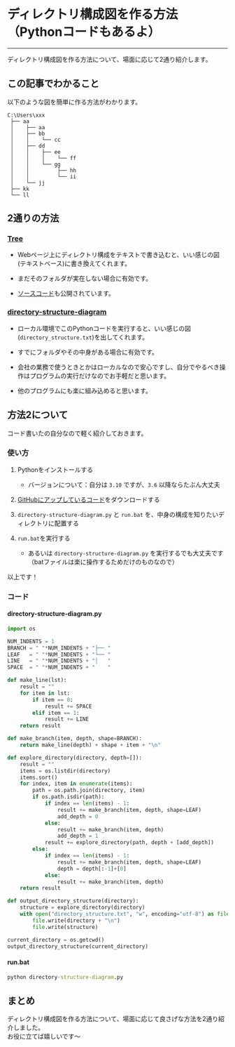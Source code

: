 # ディレクトリ構成図を作る方法（Pythonコードもあるよ）
[](::tags::RPA,Python)

---

ディレクトリ構成図を作る方法について、場面に応じて2通り紹介します。

## この記事でわかること
以下のような図を簡単に作る方法がわかります。
```
C:\Users\xxx
 ├── aa
 │    ├── aa
 │    ├── bb
 │    │    └── cc
 │    ├── dd
 │    │    ├── ee
 │    │    │    └── ff
 │    │    └── gg
 │    │         ├── hh
 │    │         └── ii
 │    └── jj
 ├── kk
 └── ll
```

## 2通りの方法
### [Tree](https://tree.nathanfriend.io/)
- Webページ上にディレクトリ構成をテキストで書き込むと、いい感じの図(テキストベース)に書き換えてくれます。
- まだそのフォルダが実在しない場合に有効です。

- [ソースコード](https://gitlab.com/nfriend/tree-online)も公開されています。

### [directory-structure-diagram](https://github.com/hitbug0/directory-structure-diagram)
- ローカル環境でこのPythonコードを実行すると、いい感じの図(`directory_structure.txt`)を出してくれます。
- すでにフォルダやその中身がある場合に有効です。
- 会社の業務で使うときとかはローカルなので安心ですし、自分でやるべき操作はプログラムの実行だけなのでお手軽だと思います。

- 他のプログラムにも楽に組み込めると思います。

## 方法2について
コード書いたの自分なので軽く紹介しておきます。 

### 使い方 
1. Pythonをインストールする
    - バージョンについて：自分は `3.10` ですが、`3.6` 以降ならたぶん大丈夫

1. [GitHubにアップしているコード](https://github.com/hitbug0/directory-structure-diagram)をダウンロードする
1. `directory-structure-diagram.py` と `run.bat` を、中身の構成を知りたいディレクトリに配置する
1. `run.bat`を実行する
    - あるいは `directory-structure-diagram.py` を実行するでも大丈夫です（batファイルは楽に操作するためだけのものなので）

以上です！

### コード
#### directory-structure-diagram.py
```Python
import os

NUM_INDENTS = 1
BRANCH = " "*NUM_INDENTS + "├── "
LEAF   = " "*NUM_INDENTS + "└── "
LINE   = " "*NUM_INDENTS + "│   "
SPACE  = " "*NUM_INDENTS + "    "

def make_line(lst):
    result = ""
    for item in lst:
        if item == 0:
            result += SPACE
        elif item == 1:
            result += LINE
    return result

def make_branch(item, depth, shape=BRANCH):
    return make_line(depth) + shape + item + "\n"

def explore_directory(directory, depth=[]):
    result = ""
    items = os.listdir(directory)
    items.sort()
    for index, item in enumerate(items):
        path = os.path.join(directory, item)
        if os.path.isdir(path):
            if index == len(items) - 1:
                result += make_branch(item, depth, shape=LEAF)
                add_depth = 0
            else:
                result += make_branch(item, depth)
                add_depth = 1
            result += explore_directory(path, depth + [add_depth])
        else:
            if index == len(items) - 1:
                result += make_branch(item, depth, shape=LEAF)
                depth = depth[:-1]+[0]
            else:
                result += make_branch(item, depth)
    return result

def output_directory_structure(directory):
    structure = explore_directory(directory)
    with open("directory_structure.txt", "w", encoding="utf-8") as file:
        file.write(directory + "\n")
        file.write(structure)

current_directory = os.getcwd()
output_directory_structure(current_directory)
```

#### run.bat
```cmd
python directory-structure-diagram.py
```

## まとめ
ディレクトリ構成図を作る方法について、場面に応じて良さげな方法を2通り紹介しました。   
お役に立てば嬉しいです～
